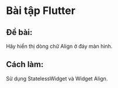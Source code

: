 # Bài tập Flutter

## Đề bài:

Hãy hiển thị dòng chữ Align ở đáy màn hình.

## Cách làm:

Sử dụng StatelessWidget và Widget Align.
